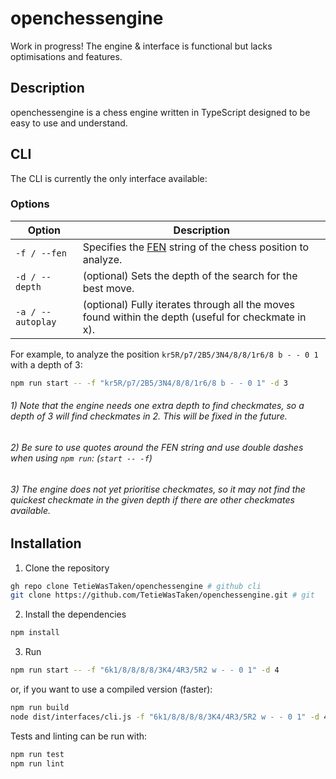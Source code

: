 # openchessengine

Work in progress! The engine & interface is functional but lacks optimisations and features.

## Description
openchessengine is a chess engine written in TypeScript designed to be easy to use and understand.

## CLI
The CLI is currently the only interface available:

### Options

| Option | Description                                                                              |
|--------|------------------------------------------------------------------------------------------|
| `-f / --fen`   | Specifies the [FEN](https://en.wikipedia.org/wiki/Forsyth%E2%80%93Edwards_Notation) string of the chess position to analyze.                               |
| `-d / --depth`   | (optional) Sets the depth of the search for the best move.                                          |
| `-a / --autoplay`   | (optional) Fully iterates through all the moves found within the depth (useful for checkmate in x). |

For example, to analyze the position `kr5R/p7/2B5/3N4/8/8/1r6/8 b - - 0 1` with a depth of 3:
```bash
npm run start -- -f "kr5R/p7/2B5/3N4/8/8/1r6/8 b - - 0 1" -d 3
```
###### 1) Note that the engine needs one extra depth to find checkmates, so a depth of 3 will find checkmates in 2. This will be fixed in the future.
###### 2) Be sure to use quotes around the FEN string and use double dashes when using `npm run`: (`start -- -f`)
###### 3) The engine does not yet prioritise checkmates, so it may not find the quickest checkmate in the given depth if there are other checkmates available.

## Installation

1. Clone the repository
```bash
gh repo clone TetieWasTaken/openchessengine # github cli
git clone https://github.com/TetieWasTaken/openchessengine.git # git
```

2. Install the dependencies
```bash
npm install
```

3. Run
```bash
npm run start -- -f "6k1/8/8/8/8/3K4/4R3/5R2 w - - 0 1" -d 4
```
or, if you want to use a compiled version (faster):
```bash
npm run build
node dist/interfaces/cli.js -f "6k1/8/8/8/8/3K4/4R3/5R2 w - - 0 1" -d 4
```

Tests and linting can be run with:
```bash
npm run test
npm run lint
```